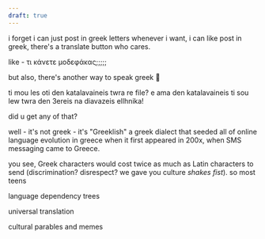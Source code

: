 ```yaml
---
draft: true
---
```


i forget i can just post in greek letters whenever i want, i can like post in greek, there's a translate button who cares. 

like - τι κάνετε μοδεφάκας;;;;; 

but also, there's another way to speak greek 👀

ti mou les oti den katalavaineis twra re file? e ama den katalavaineis ti sou lew twra den 3ereis na diavazeis ellhnika!

did u get any of that?

well - it's not greek - it's "Greeklish" a greek dialect that seeded all of online language evolution in greece when it first appeared in 200x, when SMS messaging came to Greece.

you see, Greek characters would cost twice as much as Latin characters to send (discrimination? disrespect? we gave you culture *shakes fist*). so most teens 




language dependency trees

universal translation

cultural parables and memes